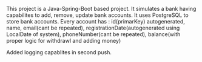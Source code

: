 This project is a Java-Spring-Boot based project.
It simulates a bank having capabilites to add, remove, update bank accounts.
It uses PostgreSQL to store bank accounts.
Every account has :
id(primarKey) autogenerated, 
name,
email(cant be repeated),
registrationDate(autogenerated using LocalDate of system),
phoneNumber(cant be repeated),
balance(with proper logic for withdrawl and adding money)


Added logging capablites in second push.


